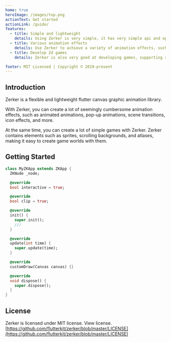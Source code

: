 ```yaml
---
home: true
heroImage: /images/top.png
actionText: Get started
actionLink: /guide/
features:
  - title: Simple and lightweight
    details: Using Zerker is very simple, it has very simple api and operation methods, anyone can quickly learn to use, and you will also like Zerker.
  - title: Various animation effects
    details: Use Zerker to achieve a variety of animation effects, such as the like effect, admission animation, pop-up effect, etc.
  - title: Develop 2d games
    details: Zerker is also very good at developing games, supporting spritesheets, atals and many other assets, making it easy to create a variety of small games.

footer: MIT Licensed | Copyright © 2019-present
---
```



## Introduction

Zerker is a flexible and lightweight flutter canvas graphic animation library.

With Zerker, you can create a lot of seemingly cumbersome animation effects, such as animated animations, pop-up animations, scene transitions, icon effects, and more.

At the same time, you can create a lot of simple games with Zerker. Zerker contains elements such as sprites, scrolling backgrounds, and atlases, making it easy to create game worlds with them.

## Getting Started

```dart
class MyZKApp extends ZKApp {
  ZKNode _node;

  @override
  bool interactive = true;

  @override
  bool clip = true;

  @override
  init() {
    super.init();
    /// 
  }

  @override
  update(int time) {
    super.update(time);
  }

  @override
  customDraw(Canvas canvas) {}

  @override
  void dispose() {
    super.dispose();
  }
}
```

## License
Zerker is licensed under MIT license. View license. [https://github.com/flutterkit/zerker/blob/master/LICENSE](https://github.com/flutterkit/zerker/blob/master/LICENSE)